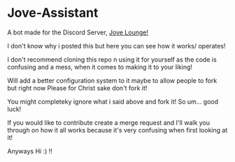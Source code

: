 # Jove-Assistant
A bot made for the Discord Server, [Jove Lounge!](https://sites.google.com/view/joveplayz/home)

I don't know why i posted this but here you can see how it works/ operates!   

I don't recommend cloning this repo n using it for yourself as the code is confusing and a mess, when it comes to making it to your liking!

Will add a better configuration system to it maybe to allow people to fork but right now Please for Christ sake don't fork it!

You might completeky ignore what i said above and fork it! So um... good luck!  

If you would like to contribute create a merge request and I'll walk you through on how it all works because it's very confusing when first looking at it! 

Anyways Hi :) !!
